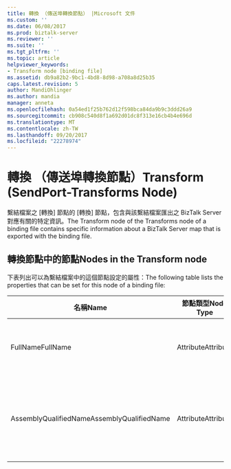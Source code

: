 ```yaml
---
title: 轉換 （傳送埠轉換節點） |Microsoft 文件
ms.custom: ''
ms.date: 06/08/2017
ms.prod: biztalk-server
ms.reviewer: ''
ms.suite: ''
ms.tgt_pltfrm: ''
ms.topic: article
helpviewer_keywords:
- Transform node [binding file]
ms.assetid: db9a82b2-9bc1-4bd8-8d98-a708a8d25b35
caps.latest.revision: 5
author: MandiOhlinger
ms.author: mandia
manager: anneta
ms.openlocfilehash: 0a54ed1f25b762d12f598bca84da9b9c3ddd26a9
ms.sourcegitcommit: cb908c540d8f1a692d01dc8f313e16cb4b4e696d
ms.translationtype: MT
ms.contentlocale: zh-TW
ms.lasthandoff: 09/20/2017
ms.locfileid: "22278974"
---
```

# <a name="transform-sendport-transforms-node"></a><span data-ttu-id="34a21-102">轉換 （傳送埠轉換節點）</span><span class="sxs-lookup"><span data-stu-id="34a21-102">Transform (SendPort-Transforms Node)</span></span>
<span data-ttu-id="34a21-103">繫結檔案之 [轉換] 節點的 [轉換] 節點，包含與該繫結檔案匯出之 BizTalk Server 對應有關的特定資訊。</span><span class="sxs-lookup"><span data-stu-id="34a21-103">The Transform node of the Transforms node of a binding file contains specific information about a BizTalk Server map that is exported with the binding file.</span></span>  
  
## <a name="nodes-in-the-transform-node"></a><span data-ttu-id="34a21-104">轉換節點中的節點</span><span class="sxs-lookup"><span data-stu-id="34a21-104">Nodes in the Transform node</span></span>  
 <span data-ttu-id="34a21-105">下表列出可以為繫結檔案中的這個節點設定的屬性：</span><span class="sxs-lookup"><span data-stu-id="34a21-105">The following table lists the properties that can be set for this node of a binding file:</span></span>  
  
|<span data-ttu-id="34a21-106">**名稱**</span><span class="sxs-lookup"><span data-stu-id="34a21-106">**Name**</span></span>|<span data-ttu-id="34a21-107">**節點類型**</span><span class="sxs-lookup"><span data-stu-id="34a21-107">**Node Type**</span></span>|<span data-ttu-id="34a21-108">**資料類型**</span><span class="sxs-lookup"><span data-stu-id="34a21-108">**Data Type**</span></span>|<span data-ttu-id="34a21-109">**說明**</span><span class="sxs-lookup"><span data-stu-id="34a21-109">**Description**</span></span>|<span data-ttu-id="34a21-110">**限制**</span><span class="sxs-lookup"><span data-stu-id="34a21-110">**Restrictions**</span></span>|<span data-ttu-id="34a21-111">**註解**</span><span class="sxs-lookup"><span data-stu-id="34a21-111">**Comments**</span></span>|  
|--------------|-------------------|-------------------|---------------------|----------------------|------------------|  
|<span data-ttu-id="34a21-112">FullName</span><span class="sxs-lookup"><span data-stu-id="34a21-112">FullName</span></span>|<span data-ttu-id="34a21-113">Attribute</span><span class="sxs-lookup"><span data-stu-id="34a21-113">Attribute</span></span>|<span data-ttu-id="34a21-114">xs:string</span><span class="sxs-lookup"><span data-stu-id="34a21-114">xs:string</span></span>|<span data-ttu-id="34a21-115">指定對應的完整名稱。</span><span class="sxs-lookup"><span data-stu-id="34a21-115">Specifies the full name of the map.</span></span>|<span data-ttu-id="34a21-116">不需要</span><span class="sxs-lookup"><span data-stu-id="34a21-116">Not required</span></span>|<span data-ttu-id="34a21-117">預設值：空白</span><span class="sxs-lookup"><span data-stu-id="34a21-117">Default value: empty</span></span>|  
|<span data-ttu-id="34a21-118">AssemblyQualifiedName</span><span class="sxs-lookup"><span data-stu-id="34a21-118">AssemblyQualifiedName</span></span>|<span data-ttu-id="34a21-119">Attribute</span><span class="sxs-lookup"><span data-stu-id="34a21-119">Attribute</span></span>|<span data-ttu-id="34a21-120">xs:string</span><span class="sxs-lookup"><span data-stu-id="34a21-120">xs:string</span></span>|<span data-ttu-id="34a21-121">指定對應的組件限定名稱。</span><span class="sxs-lookup"><span data-stu-id="34a21-121">Specifies the assembly qualified name of the map.</span></span>|<span data-ttu-id="34a21-122">不需要</span><span class="sxs-lookup"><span data-stu-id="34a21-122">Not required</span></span>|<span data-ttu-id="34a21-123">預設值：空白</span><span class="sxs-lookup"><span data-stu-id="34a21-123">Default value: empty</span></span>|